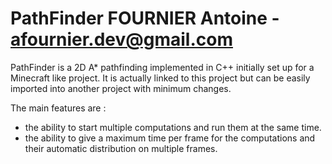 PathFinder
FOURNIER Antoine - afournier.dev@gmail.com
==========

PathFinder is a 2D A* pathfinding implemented in C++ initially set up for a Minecraft like project.
It is actually linked to this project but can be easily imported into another project with minimum changes.

The main features are :
 - the ability to start multiple computations and run them at the same time.
 - the ability to give a maximum time per frame for the computations and their automatic distribution on multiple frames.
 
